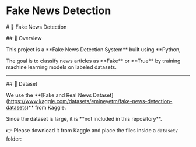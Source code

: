 # Fake News Detection

\# 📰 Fake News Detection



\## 📌 Overview

This project is a \*\*Fake News Detection System\*\* built using \*\*Python, 

The goal is to classify news articles as \*\*Fake\*\* or \*\*True\*\* by training machine learning models on labeled datasets.



---



\## 📂 Dataset

We use the \*\*\[Fake and Real News Dataset](https://www.kaggle.com/datasets/emineyetm/fake-news-detection-datasets)\*\* from Kaggle.  



Since the dataset is large, it is \*\*not included in this repository\*\*.  

👉 Please download it from Kaggle and place the files inside a `dataset/` folder:






